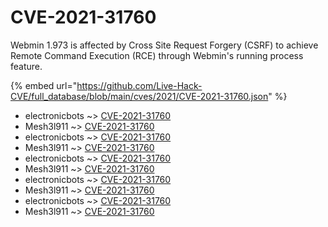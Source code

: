 # CVE-2021-31760

Webmin 1.973 is affected by Cross Site Request Forgery (CSRF) to achieve Remote Command Execution (RCE) through Webmin's running process feature.

{% embed url="https://github.com/Live-Hack-CVE/full_database/blob/main/cves/2021/CVE-2021-31760.json" %}


* electronicbots ~> [CVE-2021-31760](https://www.alice-snow.ru/2021/database/cve-2021-31760/cve-2021-31760-electronicbots)
* Mesh3l911 ~> [CVE-2021-31760](https://www.alice-snow.ru/2021/database/cve-2021-31760/cve-2021-31760-mesh3l911)
* electronicbots ~> [CVE-2021-31760](https://www.alice-snow.ru/2021/database/cve-2021-31760/cve-2021-31760-electronicbots)
* Mesh3l911 ~> [CVE-2021-31760](https://www.alice-snow.ru/2021/database/cve-2021-31760/cve-2021-31760-mesh3l911)
* electronicbots ~> [CVE-2021-31760](https://www.alice-snow.ru/2021/database/cve-2021-31760/cve-2021-31760-electronicbots)
* Mesh3l911 ~> [CVE-2021-31760](https://www.alice-snow.ru/2021/database/cve-2021-31760/cve-2021-31760-mesh3l911)
* electronicbots ~> [CVE-2021-31760](https://www.alice-snow.ru/2021/database/cve-2021-31760/cve-2021-31760-electronicbots)
* Mesh3l911 ~> [CVE-2021-31760](https://www.alice-snow.ru/2021/database/cve-2021-31760/cve-2021-31760-mesh3l911)
* electronicbots ~> [CVE-2021-31760](https://www.alice-snow.ru/2021/database/cve-2021-31760/cve-2021-31760-electronicbots)
* Mesh3l911 ~> [CVE-2021-31760](https://www.alice-snow.ru/2021/database/cve-2021-31760/cve-2021-31760-mesh3l911)